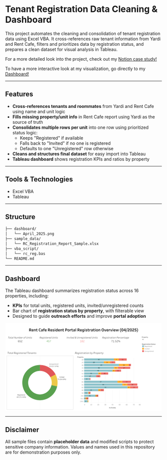 # Tenant Registration Data Cleaning & Dashboard

This project automates the cleaning and consolidation of tenant registration data using Excel VBA. It cross-references raw tenant information from Yardi and Rent Cafe, filters and prioritizes data by registration status, and prepares a clean dataset for visual analysis in Tableau.

For a more detailed look into the project, check out my [Notion case study!](https://www.notion.so/Resident-Portal-Registration-Analysis-Excel-VBA-Tableau-1d9fcf2408d080d18c8dca641c623dd2)

To have a more interactive look at my visualization, go directly to my [Dashboard!](https://public.tableau.com/app/profile/didyouseegrant/viz/RCRegistrationApril2025/Dashboard1)

---

## Features

- **Cross-references tenants and roommates** from Yardi and Rent Cafe using name and unit logic
- **Fills missing property/unit info** in Rent Cafe report using Yardi as the source of truth
- **Consolidates multiple rows per unit** into one row using prioritized status logic:
  - Keeps "Registered" if available
  - Falls back to "Invited" if no one is registered
  - Defaults to one "Unregistered" row otherwise
- **Cleans and structures final dataset** for easy import into Tableau
- **Tableau dashboard** shows registration KPIs and ratios by property

---

## Tools & Technologies

- Excel VBA  
- Tableau  


---

## Structure

```plaintext
├── dashboard/
│   └── April_2025.png
├── sample_data/
│   └── RC_Registration_Report_Sample.xlsx
├── vba_script/
│   └── rc_reg.bas
└── README.md
```
---

## Dashboard

The Tableau dashboard summarizes registration status across 16 properties, including:
- **KPIs** for total units, registered units, invited/unregistered counts
- Bar chart of **registration status by property**, with filterable view
- Designed to guide **outreach efforts** and improve **portal adoption**

![Dashboard Preview](dashboard/April_2025.png) 

---

## Disclaimer

All sample files contain **placeholder data** and modified scripts to protect sensitive company information. Values and names used in this repository are for demonstration purposes only.
